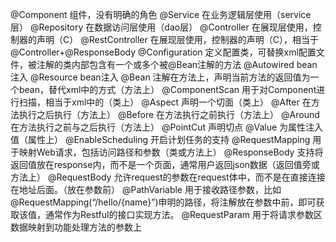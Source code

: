 @Component 组件，没有明确的角色
@Service 在业务逻辑层使用（service层）
@Repository 在数据访问层使用（dao层）
@Controller 在展现层使用，控制器的声明（C）
@RestController 在展现层使用，控制器的声明（C），相当于@Controller+@ResponseBody
@Configuration 定义配置类，可替换xml配置文件，被注解的类内部包含有一个或多个被@Bean注解的方法
@Autowired bean注入
@Resource bean注入
@Bean 注解在方法上，声明当前方法的返回值为一个bean，替代xml中的方式（方法上）
@ComponentScan 用于对Component进行扫描，相当于xml中的（类上）
@Aspect 声明一个切面（类上）
@After 在方法执行之后执行（方法上）
@Before 在方法执行之前执行（方法上）
@Around 在方法执行之前与之后执行（方法上）
@PointCut 声明切点
@Value 为属性注入值（属性上）
@EnableScheduling 开启计划任务的支持
@RequestMapping 用于映射Web请求，包括访问路径和参数（类或方法上）
@ResponseBody 支持将返回值放在response内，而不是一个页面，通常用户返回json数据（返回值旁或方法上）
@RequestBody 允许request的参数在request体中，而不是在直接连接在地址后面。（放在参数前）
@PathVariable 用于接收路径参数，比如@RequestMapping(“/hello/{name}”)申明的路径，将注解放在参数中前，即可获取该值，通常作为Restful的接口实现方法。
@RequestParam 用于将请求参数区数据映射到功能处理方法的参数上